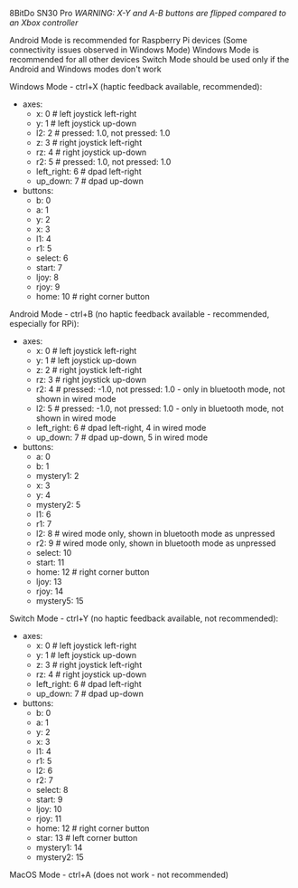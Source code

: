 8BitDo SN30 Pro 
*WARNING: X-Y and A-B buttons are flipped compared to an Xbox controller*

Android Mode is recommended for Raspberry Pi devices (Some connectivity issues observed in Windows Mode)
Windows Mode is recommended for all other devices
Switch Mode should be used only if the Android and Windows modes don't work

Windows Mode - ctrl+X (haptic feedback available, recommended):
* axes:
  * x: 0 # left joystick left-right
  * y: 1 # left joystick up-down
  * l2: 2 # pressed: 1.0, not pressed: 1.0
  * z: 3 # right joystick left-right
  * rz: 4 # right joystick up-down
  * r2: 5 # pressed: 1.0, not pressed: 1.0
  * left_right: 6 # dpad left-right
  * up_down: 7 # dpad up-down
* buttons:
  * b: 0
  * a: 1
  * y: 2
  * x: 3
  * l1: 4
  * r1: 5
  * select: 6
  * start: 7
  * ljoy: 8
  * rjoy: 9
  * home: 10 # right corner button

Android Mode - ctrl+B (no haptic feedback available - recommended, especially for RPi):
* axes:
  * x: 0 # left joystick left-right
  * y: 1 # left joystick up-down
  * z: 2 # right joystick left-right
  * rz: 3 # right joystick up-down
  * r2: 4 # pressed: -1.0, not pressed: 1.0 - only in bluetooth mode, not shown in wired mode
  * l2: 5 # pressed: -1.0, not pressed: 1.0 - only in bluetooth mode, not shown in wired mode
  * left_right: 6 # dpad left-right, 4 in wired mode
  * up_down: 7 # dpad up-down, 5 in wired mode
* buttons:
  * a: 0
  * b: 1
  * mystery1: 2
  * x: 3
  * y: 4
  * mystery2: 5
  * l1: 6
  * r1: 7
  * l2: 8 # wired mode only, shown in bluetooth mode as unpressed
  * r2: 9 # wired mode only, shown in bluetooth mode as unpressed
  * select: 10
  * start: 11
  * home: 12 # right corner button
  * ljoy: 13
  * rjoy: 14
  * mystery5: 15
 
Switch Mode - ctrl+Y (no haptic feedback available, not recommended):
* axes:
  * x: 0 # left joystick left-right
  * y: 1 # left joystick up-down
  * z: 3 # right joystick left-right
  * rz: 4 # right joystick up-down
  * left_right: 6 # dpad left-right
  * up_down: 7 # dpad up-down
* buttons:
  * b: 0
  * a: 1
  * y: 2
  * x: 3
  * l1: 4
  * r1: 5
  * l2: 6
  * r2: 7
  * select: 8
  * start: 9
  * ljoy: 10
  * rjoy: 11
  * home: 12 # right corner button
  * star: 13 # left corner button
  * mystery1: 14
  * mystery2: 15

MacOS Mode - ctrl+A (does not work - not recommended)
